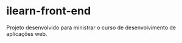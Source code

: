 # ilearn-front-end
Projeto desenvolvido para ministrar o curso de desenvolvimento de aplicações web.
